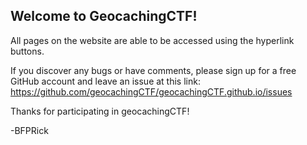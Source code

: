 ## Welcome to GeocachingCTF!

All pages on the website are able to be accessed using the hyperlink buttons. 

If you discover any bugs or have comments, please sign up for a free GitHub account and leave an issue at this link: https://github.com/geocachingCTF/geocachingCTF.github.io/issues

Thanks for participating in geocachingCTF!

-BFPRick
